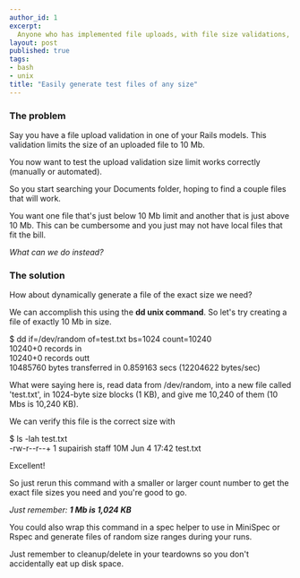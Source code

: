 ```yaml
---
author_id: 1
excerpt:
  Anyone who has implemented file uploads, with file size validations, knows how annoying it is to test. As Chris shows, creating files of a correct size can be fast and easy.
layout: post
published: true
tags:
- bash
- unix
title: "Easily generate test files of any size"
---
```


### The problem

Say you have a file upload validation in one of your Rails models. This validation limits the size of an uploaded file to 10 Mb.

<script src="https://gist.github.com/velocitylabs-admin/f21951d7d08d01d32bb3e8916b191ba3.js"></script>

You now want to test the upload validation size limit works correctly (manually or automated).

So you start searching your Documents folder, hoping to find a couple files that will work.

You want one file that's just below 10 Mb limit and another that is just above 10 Mb.  This can be cumbersome and you just may not have local files that fit the bill.

<i>What can we do instead?</i>

### The solution

How about dynamically generate a file of the exact size we need?

We can accomplish this using the <b>dd unix command</b>.  So let's try creating a file of exactly 10 Mb in size.

<div class="wp-terminal">
  $ dd if=/dev/random of=test.txt bs=1024 count=10240<br/>
  10240+0 records in<br/>
  10240+0 records outt<br/>
  10485760 bytes transferred in 0.859163 secs (12204622 bytes/sec)<br/>
</div>

What were saying here is, read data from /dev/random, into a new file called 'test.txt', in 1024-byte size blocks (1 KB), and give me 10,240 of them (10 Mbs is 10,240 KB).

We can verify this file is the correct size with

<div class="wp-terminal">
  $ ls -lah test.txt<br/>
  -rw-r--r--+ 1 supairish  staff    10M Jun  4 17:42 test.txt<br/>
</div>

Excellent!

So just rerun this command with a smaller or larger count number to get the exact file sizes you need and you're good to go.

<i>Just remember: <b>1 Mb is 1,024 KB</b></i>

You could also wrap this command in a spec helper to use in MiniSpec or Rspec and generate files of random size ranges during your runs.

Just remember to cleanup/delete in your teardowns so you don't accidentally eat up disk space.
